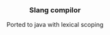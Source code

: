 # 
<!-- PROJECT LOGO -->
<br />
<div align="center">

<h3 align="center">Slang compilor</h3>

  <p align="center">
    Ported to java with lexical scoping
    <br />
  </p>
</div>

